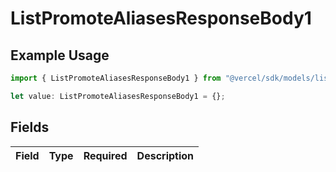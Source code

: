 # ListPromoteAliasesResponseBody1

## Example Usage

```typescript
import { ListPromoteAliasesResponseBody1 } from "@vercel/sdk/models/listpromotealiasesop.js";

let value: ListPromoteAliasesResponseBody1 = {};
```

## Fields

| Field       | Type        | Required    | Description |
| ----------- | ----------- | ----------- | ----------- |